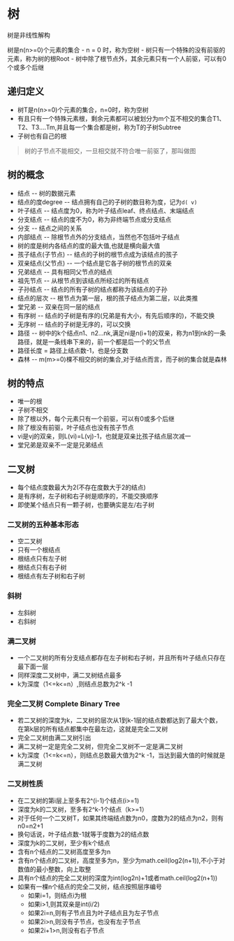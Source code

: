 # 树
树是非线性解构

树是n(n>=0)个元素的集合
    - n = 0 时，称为空树
    - 树只有一个特殊的没有前驱的元素，称为树的根Root
    - 树中除了根节点外，其余元素只有一个人前驱，可以有0个或多个后继

## 递归定义
- 树T是n(n>=0)个元素的集合，n=0时，称为空树
- 有且只有一个特殊元素根，剩余元素都可以被划分为m个互不相交的集合T1、T2、T3....Tm,并且每一个集合都是树，称为T的子树Subtree
- 子树也有自己的根
>树的子节点不能相交，一旦相交就不符合唯一前驱了，那叫做图


## 树的概念
- 结点 -- 树的数据元素
- 结点的度degree -- 结点拥有自己的子树的数目称为度，记为`d( v)`
- 叶子结点 -- 结点度为0，称为叶子结点leaf、终点结点、末端结点
- 分支结点 -- 结点的度不为0，称为非终端节点或分支结点
- 分支 -- 结点之间的关系
- 内部结点 -- 除根节点外的分支结点，当然也不包括叶子结点
- 树的度是树内各结点的度的最大值,也就是横向最大值
- 孩子结点(子节点) -- 结点的子树的根节点成为该结点的孩子
- 双亲结点(父节点) -- 一个结点是它各子树的根节点的双亲
- 兄弟结点 -- 具有相同父节点的结点
- 祖先节点 -- 从根节点到该结点所经过的所有结点
- 子孙结点 -- 结点的所有子树的结点都称为该结点的子孙
- 结点的层次 -- 根节点为第一层，根的孩子结点为第二层，以此类推
- 堂兄弟 -- 双亲在同一层的结点
- 有序树 -- 结点的子树是有序的(兄弟是有大小，有先后顺序的)，不能交换
- 无序树 -- 结点的子树是无序的，可以交换
- 路径 -- 树中的k个结点n1、n2...nk,满足ni是n(i+1)的双亲，称为n1到nk的一条路径，就是一条线串下来的，前一个都是后一个的父节点
- 路径长度 = 路径上结点数-1，也是分支数
- 森林 -- m(m>=0)棵不相交的树的集合,对于结点而言，而子树的集合就是森林


## 树的特点
- 唯一的根
- 子树不相交
- 除了根以外，每个元素只有一个前驱，可以有0或多个后继
- 除了根没有前驱，叶子结点也没有孩子节点
- vi是vj的双亲，则L(vi)=L(vj)-1，也就是双亲比孩子结点层次减一
- 堂兄弟是双亲不一定是兄弟结点

## 二叉树
- 每个结点度数最大为2(不存在度数大于2的结点)
- 是有序树，左子树和右子树是顺序的，不能交换顺序
- 即使某个结点只有一颗子树，也要确实是左/右子树

### 二叉树的五种基本形态
- 空二叉树
- 只有一个根结点
- 根结点只有左子树
- 根结点只有右子树
- 根结点有左子树和右子树

### 斜树
- 左斜树
- 右斜树

### 满二叉树
- 一个二叉树的所有分支结点都存在左子树和右子树，并且所有叶子结点只存在最下面一层
- 同样深度二叉树中，满二叉树结点最多
- k为深度（1<=k<=n）,则结点总数为2^k -1

### 完全二叉树 Complete Binary Tree
- 若二叉树的深度为k，二叉树的层次从1到k-1层的结点数都达到了最大个数，在第k层的所有结点都集中在最左边，这就是完全二叉树
- 完全二叉树由满二叉树引出
- 满二叉树一定是完全二叉树，但完全二叉树不一定是满二叉树
- k为深度（1<=k<=n），则结点总数最大值为2^k -1，当达到最大值的时候就是满二叉树

### 二叉树性质
- 在二叉树的第i层上至多有2^(i-1)个结点(i>=1)
- 深度为k的二叉树，至多有2^k-1个结点（k>=1）
- 对于任何一个二叉树T，如果其终端结点数为n0，度数为2的结点为n2，则有n0=n2+1
- 换句话说，叶子结点数-1就等于度数为2的结点数
- 深度为k的二叉树，至少有k个结点
- 含有n个结点的二叉树高度至多为n
- 含有n个结点的二叉树，高度至多为n，至少为math.ceil(log2(n+1)),不小于对数值的最小整数，向上取整
- 具有n个结点的完全二叉树的深度为int(log2n)+1或者math.ceil(log2(n+1))
- 如果有一棵n个结点的完全二叉树，结点按照层序编号
    - 如果i=1，则结点i为根
    - 如果i>1,则其双亲是int(i/2)
    - 如果2i=n,则有子节点且为叶子结点且为左子节点
    - 如果2i>n,则没有子节点，也没有左子节点
    - 如果2i+1>n,则没有右子节点
